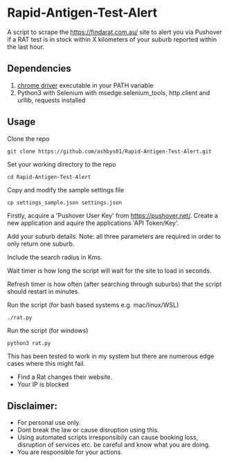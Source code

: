 # Rapid-Antigen-Test-Alert
A script to scrape the https://findarat.com.au/ site to alert you via Pushover if a RAT test is in stock within X kilometers of your suburb reported within the last hour.

## Dependencies

 1. [chrome driver](https://sites.google.com/chromium.org/driver/) executable in your PATH variable
 2. Python3 with Selenium with msedge.selenium_tools, http.client and urllib, requests installed

## Usage

Clone the repo
```
git clone https://github.com/ashbys01/Rapid-Antigen-Test-Alert.git
```

Set your working directory to the repo
```
cd Rapid-Antigen-Test-Alert
```

Copy and modify the sample settings file
```
cp settings_sample.json settings.json
```

Firstly, acquire a 'Pushover User Key' from https://pushover.net/. Create a new application and aquire the applications 'API Token/Key'.

Add your suburb details. Note: all three parameters are required in order to only return one suburb.

Include the search radius in Kms.

Wait timer is how long the script will wait for the site to load in seconds.

Refresh timer is how often (after searching through suburbs) that the script should restart in minutes.

Run the script (for bash based systems e.g. mac/linux/WSL)
```
./rat.py
```

Run the script (for windows) 
```
python3 rat.py
```

This has been tested to work in my system but there are numerous edge cases 
where this might fail.
 - Find a Rat changes their website.
 - Your IP is blocked

## Disclaimer:

 - For personal use only. 
 - Dont break the law or cause disruption using this.
 - Using automated scripts irresponsibily can cause booking loss, disruption of services etc. be careful and know what you are doing.
 - You are responsible for your actions.
